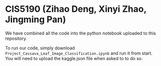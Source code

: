 # CIS5190 (Zihao Deng, Xinyi Zhao, Jingming Pan)
We have combined all the code into the python notebook uploaded to this repository.

To run our code, simply download `Project_Cassava_Leaf_Image_Classification.ipynb` and run it from start. You will need to upload the kaggle.json file when asked to to do so.
